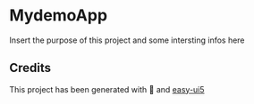 # MydemoApp
Insert the purpose of this project and some intersting infos here


## Credits
This project has been generated with 💙 and [easy-ui5](https://github.com/SAP)
